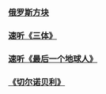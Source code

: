 
###     [ 俄罗斯方块 ]( https://boyan01.github.io/flutter-tetris/#/ )    <br/>
###     [ 速听《三体》]( https://www.youtube.com/watch?v=QO25QnboJG0&list=PLUm1zvJ4-ufdtpMfD800oTw2hB5ghwabA&index=2&t=0s )    <br/>
###     [ 速听《最后一个地球人》]( https://www.youtube.com/watch?v=81ulM0cvTKw )    <br/>
###     [《切尔诺贝利》]( http://v.qq.com/detail/i/ix6w4wausx518m8.html?ptag=10523 )    <br/>
